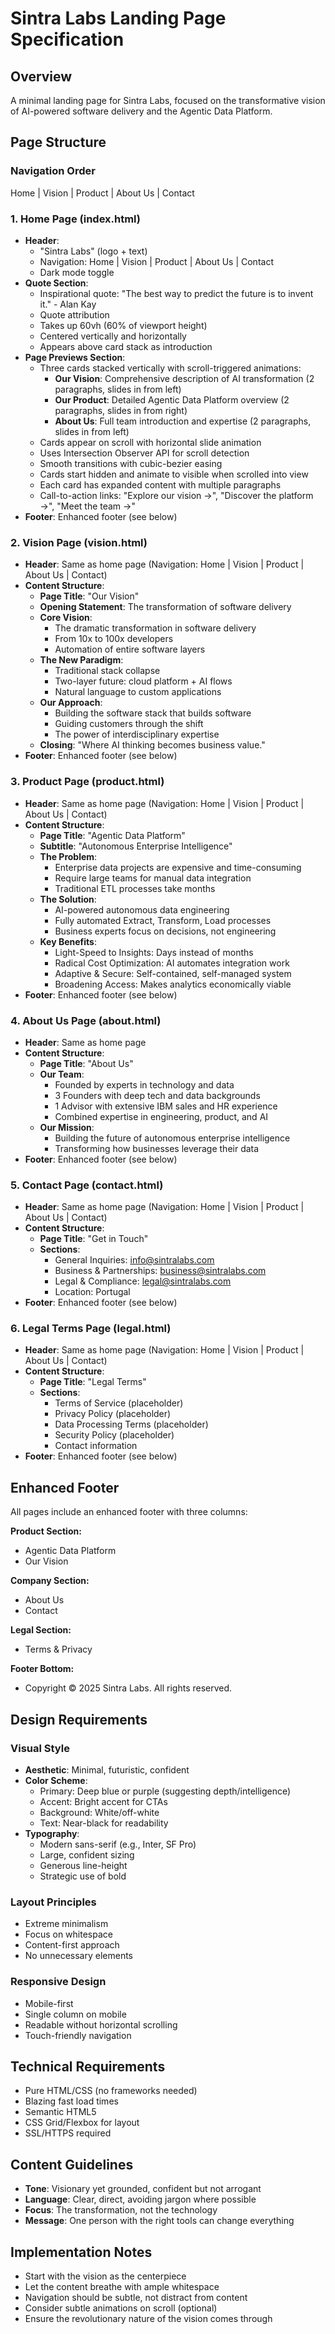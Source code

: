 # Sintra Labs Landing Page Specification

## Overview
A minimal landing page for Sintra Labs, focused on the transformative vision of AI-powered software delivery and the Agentic Data Platform.

## Page Structure

### Navigation Order
Home | Vision | Product | About Us | Contact

### 1. Home Page (index.html)
- **Header**:
  - "Sintra Labs" (logo + text)
  - Navigation: Home | Vision | Product | About Us | Contact
  - Dark mode toggle
- **Quote Section**:
  - Inspirational quote: "The best way to predict the future is to invent it." - Alan Kay
  - Quote attribution
  - Takes up 60vh (60% of viewport height)
  - Centered vertically and horizontally
  - Appears above card stack as introduction
- **Page Previews Section**:
  - Three cards stacked vertically with scroll-triggered animations:
    - **Our Vision**: Comprehensive description of AI transformation (2 paragraphs, slides in from left)
    - **Our Product**: Detailed Agentic Data Platform overview (2 paragraphs, slides in from right)
    - **About Us**: Full team introduction and expertise (2 paragraphs, slides in from left)
  - Cards appear on scroll with horizontal slide animation
  - Uses Intersection Observer API for scroll detection
  - Smooth transitions with cubic-bezier easing
  - Cards start hidden and animate to visible when scrolled into view
  - Each card has expanded content with multiple paragraphs
  - Call-to-action links: "Explore our vision →", "Discover the platform →", "Meet the team →"
- **Footer**: Enhanced footer (see below)

### 2. Vision Page (vision.html)
- **Header**: Same as home page (Navigation: Home | Vision | Product | About Us | Contact)
- **Content Structure**:
  - **Page Title**: "Our Vision"
  - **Opening Statement**: The transformation of software delivery
  - **Core Vision**:
    - The dramatic transformation in software delivery
    - From 10x to 100x developers
    - Automation of entire software layers
  - **The New Paradigm**:
    - Traditional stack collapse
    - Two-layer future: cloud platform + AI flows
    - Natural language to custom applications
  - **Our Approach**:
    - Building the software stack that builds software
    - Guiding customers through the shift
    - The power of interdisciplinary expertise
  - **Closing**: "Where AI thinking becomes business value."
- **Footer**: Enhanced footer (see below)

### 3. Product Page (product.html)
- **Header**: Same as home page (Navigation: Home | Vision | Product | About Us | Contact)
- **Content Structure**:
  - **Page Title**: "Agentic Data Platform"
  - **Subtitle**: "Autonomous Enterprise Intelligence"
  - **The Problem**:
    - Enterprise data projects are expensive and time-consuming
    - Require large teams for manual data integration
    - Traditional ETL processes take months
  - **The Solution**:
    - AI-powered autonomous data engineering
    - Fully automated Extract, Transform, Load processes
    - Business experts focus on decisions, not engineering
  - **Key Benefits**:
    - Light-Speed to Insights: Days instead of months
    - Radical Cost Optimization: AI automates integration work
    - Adaptive & Secure: Self-contained, self-managed system
    - Broadening Access: Makes analytics economically viable
- **Footer**: Enhanced footer (see below)

### 4. About Us Page (about.html)
- **Header**: Same as home page
- **Content Structure**:
  - **Page Title**: "About Us"
  - **Our Team**:
    - Founded by experts in technology and data
    - 3 Founders with deep tech and data backgrounds
    - 1 Advisor with extensive IBM sales and HR experience
    - Combined expertise in engineering, product, and AI
  - **Our Mission**:
    - Building the future of autonomous enterprise intelligence
    - Transforming how businesses leverage their data
- **Footer**: Enhanced footer (see below)

### 5. Contact Page (contact.html)
- **Header**: Same as home page (Navigation: Home | Vision | Product | About Us | Contact)
- **Content Structure**:
  - **Page Title**: "Get in Touch"
  - **Sections**:
    - General Inquiries: info@sintralabs.com
    - Business & Partnerships: business@sintralabs.com
    - Legal & Compliance: legal@sintralabs.com
    - Location: Portugal
- **Footer**: Enhanced footer (see below)

### 6. Legal Terms Page (legal.html)
- **Header**: Same as home page (Navigation: Home | Vision | Product | About Us | Contact)
- **Content Structure**:
  - **Page Title**: "Legal Terms"
  - **Sections**:
    - Terms of Service (placeholder)
    - Privacy Policy (placeholder)
    - Data Processing Terms (placeholder)
    - Security Policy (placeholder)
    - Contact information
- **Footer**: Enhanced footer (see below)

## Enhanced Footer

All pages include an enhanced footer with three columns:

**Product Section:**
- Agentic Data Platform
- Our Vision

**Company Section:**
- About Us
- Contact

**Legal Section:**
- Terms & Privacy

**Footer Bottom:**
- Copyright © 2025 Sintra Labs. All rights reserved.

## Design Requirements

### Visual Style
- **Aesthetic**: Minimal, futuristic, confident
- **Color Scheme**: 
  - Primary: Deep blue or purple (suggesting depth/intelligence)
  - Accent: Bright accent for CTAs
  - Background: White/off-white
  - Text: Near-black for readability
- **Typography**:
  - Modern sans-serif (e.g., Inter, SF Pro)
  - Large, confident sizing
  - Generous line-height
  - Strategic use of bold

### Layout Principles
- Extreme minimalism
- Focus on whitespace
- Content-first approach
- No unnecessary elements

### Responsive Design
- Mobile-first
- Single column on mobile
- Readable without horizontal scrolling
- Touch-friendly navigation

## Technical Requirements
- Pure HTML/CSS (no frameworks needed)
- Blazing fast load times
- Semantic HTML5
- CSS Grid/Flexbox for layout
- SSL/HTTPS required

## Content Guidelines
- **Tone**: Visionary yet grounded, confident but not arrogant
- **Language**: Clear, direct, avoiding jargon where possible
- **Focus**: The transformation, not the technology
- **Message**: One person with the right tools can change everything

## Implementation Notes
- Start with the vision as the centerpiece
- Let the content breathe with ample whitespace
- Navigation should be subtle, not distract from content
- Consider subtle animations on scroll (optional)
- Ensure the revolutionary nature of the vision comes through